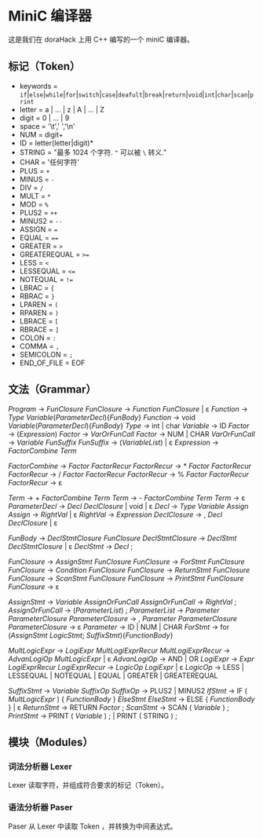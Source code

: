 # MiniC 编译器
这是我们在 doraHack 上用 C++ 编写的一个 miniC 编译器。 

## 标记（Token）
- keywords = `if`|`else`|`while`|`for`|`switch`|`case`|`deafult`|`break`|`return`|`void`|`int`|`char`|`scan`|`print`
- letter = a | ... | z | A | ... | Z 
- digit = 0 | ... | 9
- space = '\t',' ','\n'
- NUM = digit+
- ID = letter(letter|digit)*
- STRING = "最多 1024 个字符. `"` 可以被 `\` 转义."
- CHAR = '任何字符'
- PLUS = `+`
- MINUS = `-`
- DIV = `/`
- MULT = `*`
- MOD = `%`
- PLUS2 = `++`
- MINUS2 = `--`
- ASSIGN = `=`
- EQUAL = `==`
- GREATER = `>`
- GREATEREQUAL = `>=`
- LESS = `<`
- LESSEQUAL = `<=`
- NOTEQUAL = `!=`
- LBRAC = `{`
- RBRAC = `}`
- LPAREN = `(`
- RPAREN = `)`
- LBRACE = `[`
- RBRACE = `]`
- COLON = `:`
- COMMA = `,`
- SEMICOLON = `;`
- END_OF_FILE = EOF

## 文法（Grammar）

_Program_           → _FunClosure_
_FunClosure_        → _Function_ _FunClosure_ | ε
_Function_          → _Type_ _Variable_(_ParameterDecl_){_FunBody_}
_Function_          → void _Variable_(_ParameterDecl_){_FunBody_}
_Type_              → int | char 
_Variable_          → ID
_Factor_            → (_Expression_)
_Factor_            → _VarOrFunCall_
_Factor_            → NUM | CHAR 
_VarOrFunCall_      → _Variable_ _FunSuffix_
_FunSuffix_         → (_VariableList_) | ε
_Expression_        → _FactorCombine_ _Term_ 

_FactorCombine_     → _Factor_ _FactorRecur_
_FactorRecur_     → * _Factor_ _FactorRecur_
_FactorRecur_     → / _Factor_ _FactorRecur_
_FactorRecur_     → % _Factor_ _FactorRecur_
_FactorRecur_     → ε

_Term_              → + _FactorCombine_ _Term_ 
_Term_              → - _FactorCombine_ _Term_ 
_Term_              → ε
_ParameterDecl_     → _Decl_ _DeclClosure_ | void | ε
_Decl_              → _Type_ _Variable_ _Assign_
_Assign_            → _RightVal_ | ε
_RightVal_          → _Expression_
_DeclClosure_       → , _Decl_ _DeclClosure_ | ε

_FunBody_           → _DeclStmtClosure_ _FunClosure_ 
_DeclStmtClosure_   → _DeclStmt_ _DeclStmtClosure_ | ε
_DeclStmt_          → _Decl_ ;

_FunClosure_        → _AssignStmt_ _FunClosure_
_FunClosure_        → _ForStmt_ _FunClosure_
_FunClosure_        → _Condition_ _FunClosure_
_FunClosure_        → _ReturnStmt_ _FunClosure_
_FunClosure_        → _ScanStmt_ _FunClosure_
_FunClosure_        → _PrintStmt_ _FunClosure_
_FunClosure_        → ε

_AssignStmt_        → _Variable_ _AssignOrFunCall_
_AssignOrFunCall_   → _RightVal_ ;
_AssignOrFunCall_   → (_ParameterList_) ;
_ParameterList_     → _Parameter_ _ParameterClosure_
_ParameterClosure_  → , _Parameter_ _ParameterClosure_
_ParameterClosure_  → ε
_Parameter_         → ID | NUM | CHAR 
_ForStmt_           → for (_AssignStmt_ _LogicStmt_; _SuffixStmt_){_FunctionBody_}

_MultLogicExpr_     → _LogiExpr_ _MultLogiExprRecur_
_MultLogiExprRecur_ → _AdvanLogiOp_ _MultLogicExpr_ | ε
_AdvanLogiOp_       → AND | OR 
_LogiExpr_          → _Expr_ _LogiExprRecur_
_LogiExprRecur_     → _LogicOp_ _LogiExpr_ | ε
_LogicOp_           → LESS | LESSEQUAL | NOTEQUAL | EQUAL | GREATER | GREATEREQUAL

_SuffixStmt_        → _Variable_ _SuffixOp_
_SuffixOp_          → PLUS2 | MINUS2
_IfStmt_            → IF ( _MultLogicExpr_ ) { _FunctionBody_ } _ElseStmt_
_ElseStmt_          → ELSE { _FunctionBody_ } | ε
_ReturnStmt_        → RETURN _Factor_ ;
_ScanStmt_          → SCAN ( _Variable_ ) ;
_PrintStmt_         → PRINT ( _Variable_ ) ; | PRINT ( STRING ) ;

## 模块（Modules）
### 词法分析器 Lexer
Lexer 读取字符，并组成符合要求的标记（Token）。

### 语法分析器 Paser
Paser 从 Lexer 中读取 Token ，并转换为中间表达式。